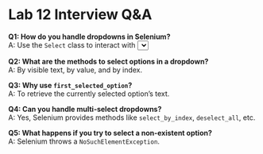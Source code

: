 # Lab 12 Interview Q&A

**Q1: How do you handle dropdowns in Selenium?**  
A: Use the `Select` class to interact with <select> elements.

**Q2: What are the methods to select options in a dropdown?**  
A: By visible text, by value, and by index.

**Q3: Why use `first_selected_option`?**  
A: To retrieve the currently selected option’s text.

**Q4: Can you handle multi-select dropdowns?**  
A: Yes, Selenium provides methods like `select_by_index`, `deselect_all`, etc.

**Q5: What happens if you try to select a non-existent option?**  
A: Selenium throws a `NoSuchElementException`.
